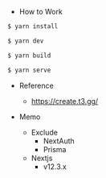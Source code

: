 - How to Work

```bash
$ yarn install

$ yarn dev

$ yarn build

$ yarn serve
```

- Reference

  - https://create.t3.gg/

- Memo
  - Exclude
    - NextAuth
    - Prisma
  - Nextjs
    - v12.3.x
